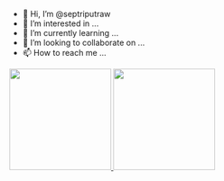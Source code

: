 - 👋 Hi, I’m @septriputraw
- 👀 I’m interested in ...
- 🌱 I’m currently learning ...
- 💞️ I’m looking to collaborate on ...
- 📫 How to reach me ...

<!---
septriputraw/septriputraw is a ✨ special ✨ repository because its `README.md` (this file) appears on your GitHub profile.
You can click the Preview link to take a look at your changes.
--->

<p align="left">
<a href="https://github.com/septriputraw">
  <img height="180em" src="https://github-readme-stats-eight-theta.vercel.app/api?username=septriputraw&show_icons=true&theme=algolia&include_all_commits=true&count_private=true"/>
  <img height="180em" src="https://github-readme-stats-eight-theta.vercel.app/api/top-langs/?username=septriputraw&layout=compact&langs_count=8&theme=algolia"/>
</a>
</p>
